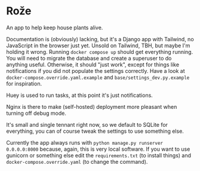 # Rože

An app to help keep house plants alive.

Documentation is (obviously) lacking, but it's a Django app with Tailwind, no JavaScript in the browser just yet. Unsold on Tailwind, TBH, but maybe I'm holding it wrong. Running `docker compose up` should get everything running. You will need to migrate the database and create a superuser to do anything useful. Otherwise, it should "just work", except for things like notifications if you did not populate the settings correctly. Have a look at `docker-compose.override.yaml.example` and `base/settings_dev.py.example` for inspiration.

Huey is used to run tasks, at this point it's just notifications.

Nginx is there to make (self-hosted) deployment more pleasant when turning off debug mode.

It's small and single tennant right now, so we default to SQLite for everything, you can of course tweak the settings to use something else.

Currently the app always runs with `python manage.py runserver 0.0.0.0:8000` because, again, this is very local software. If you want to use gunicorn or something else edit the `requirements.txt` (to install things) and `docker-compose.override.yaml` (to change the command).
